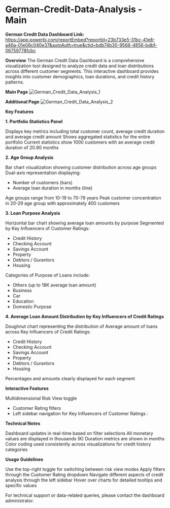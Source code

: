 # German-Credit-Data-Analysis - Main
**German Credit Data Dashboard Link:**  https://app.powerbi.com/reportEmbed?reportId=23b733e5-31bc-41e8-a46a-01e08c040e37&autoAuth=true&ctid=bdb74b30-9568-4856-bdbf-06759778fcbc

**Overview**
The German Credit Data Dashboard is a comprehensive visualization tool designed to analyze credit data and loan distributions across different customer segments. This interactive dashboard provides insights into customer demographics, loan durations, and credit history patterns.

**Main Page**
![German_Credit_Data_Analysis_1](https://github.com/user-attachments/assets/ec13788f-413f-491b-a355-784aa4a6f367)

**Additional Page**
![German_Credit_Data_Analysis_2](https://github.com/user-attachments/assets/f8f96817-a713-422d-8801-36c261f4eb94)


**Key Features**

**1. Portfolio Statistics Panel**

Displays key metrics including total customer count, average credit duration and average credit amount
Shows aggregated statistics for the entire portfolio
Current statistics show 1000 customers with an average credit duration of 20.90 months

**2. Age Group Analysis**

Bar chart visualization showing customer distribution across age groups
Dual-axis representation displaying:

* Number of customers (bars)
* Average loan duration in months (line)


Age groups range from 10-19 to 70-79 years
Peak customer concentration in 20-29 age group with approximately 400 customers

**3. Loan Purpose Analysis**

Horizontal bar chart showing average loan amounts by purpose
Segmented by Key Influencers of Customer Ratings:

* Credit History
* Checking Account
* Savings Account
* Property
* Debtors / Gurantors
* Housing

Categories of Purpose of Loans include:

* Others (up to 18K average loan amount)
* Business
* Car
* Education
* Domestic Purpose

**4. Average Loan Amount Distribution by Key Influencers of Credit Ratings**

Doughnut chart representing the distribution of Average amount of loans across Key Influencers of Credit Ratings: 

* Credit History
* Checking Account
* Savings Account
* Property
* Debtors / Gurantors
* Housing


Percentages and amounts clearly displayed for each segment

**Interactive Features**

Multidimensional Risk View toggle
* Customer Rating filters
* Left sidebar navigation for Key Influencers of Customer Ratings :




**Technical Notes**

Dashboard updates in real-time based on filter selections
All monetary values are displayed in thousands (K)
Duration metrics are shown in months
Color coding used consistently across visualizations for credit history categories

**Usage Guidelines**

Use the top-right toggle for switching between risk view modes
Apply filters through the Customer Rating dropdown
Navigate different aspects of credit analysis through the left sidebar
Hover over charts for detailed tooltips and specific values

For technical support or data-related queries, please contact the dashboard administrator.

